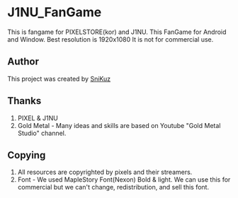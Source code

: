 # J1NU_FanGame
This is fangame for PIXELSTORE(kor) and J1NU.
This FanGame for Android and Window.
Best resolution is 1920x1080
It is not for commercial use.

## Author
This project was created by [SniKuz](https://github.com/SniKuz)

## Thanks
1. PIXEL & J1NU 
2. Gold Metal - Many ideas and skills are based on Youtube "Gold Metal Studio" channel.

## Copying
1. All resources are copyrighted by pixels and their streamers.
2. Font - We used MapleStory Font(Nexon) Bold & light. We can use this for commercial but we can't change, redistribution, and sell this font.
